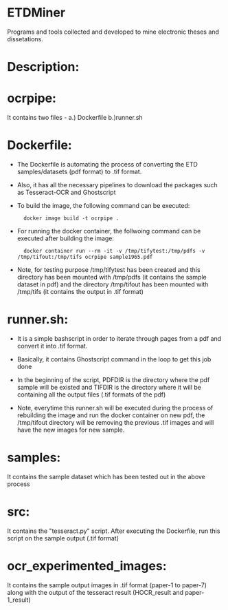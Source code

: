 # ETDMiner
Programs and tools collected and developed to mine electronic theses and dissetations.

# Description:

# ocrpipe:
It contains two files - a.) Dockerfile b.)runner.sh
# Dockerfile:
 
- The Dockerfile is automating the process of converting the ETD samples/datasets (pdf format) to .tif format.
	
- Also, it has all the necessary pipelines to download the packages such as Tesseract-OCR and Ghostscript
	
- To build the image, the following command can be executed: 
		
		docker image build -t ocrpipe .
	
- For running the docker container, the follwoing command can be executed after building the image:
		
		docker container run --rm -it -v /tmp/tifytest:/tmp/pdfs -v /tmp/tifout:/tmp/tifs ocrpipe sample1965.pdf
	
- Note, for testing purpose /tmp/tifytest has been created and this directory has been mounted with /tmp/pdfs (it contains the sample dataset in pdf) and the directory /tmp/tifout has been mounted with /tmp/tifs (it contains the output in .tif format)
# runner.sh:
	
- It is a simple bashscript in order to iterate through pages from a pdf and convert it into .tif format.
	
- Basically, it contains Ghostscript command in the loop to get this job done
	
- In the beginning of the script, PDFDIR is the directory where the pdf sample will be existed and TIFDIR is the directory where it will be containing all the output files (.tif formats of the pdf)
	
- Note, everytime this runner.sh will be executed during the process of rebuilding the image and run the docker container on new pdf,
the /tmp/tifout directory will be removing the previous .tif images and will have the new images for new sample.

# samples:
It contains the sample dataset which has been tested out in the above process

# src:
It contains the "tesseract.py" script. After executing the Dockerfile, run this script on the sample output (.tif format)

# ocr_experimented_images:
It contains the sample output images in .tif format (paper-1 to paper-7) along with the output of the tesseract result (HOCR_result and paper-1_result)   
	
	
		
